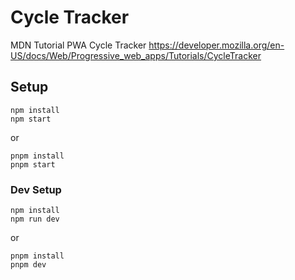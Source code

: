 # Cycle Tracker
MDN Tutorial PWA Cycle Tracker
https://developer.mozilla.org/en-US/docs/Web/Progressive_web_apps/Tutorials/CycleTracker

## Setup

```shell
npm install
npm start
```
or
```shell
pnpm install
pnpm start
```

### Dev Setup

```shell
npm install
npm run dev
```
or
```shell
pnpm install
pnpm dev
```


